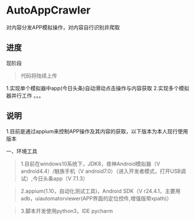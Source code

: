 # AutoAppCrawler
对内容分发APP模拟操作，对内容自行识别并爬取


## 进度

现阶段
>代码将陆续上传

1.实现单个模拟器中app(今日头条)自动滑动点击操作与内容获取
2.实现多个模拟器并行工作
。。。

## 说明

1.目前是通过appium来控制APP操作及其内容的获取，以下版本为本人现行使用版本

一、环境工具
>1.目前在windows10系统下，JDK8，夜神Android模拟器（V android4.4）/魅族手机（V android7.0）（进入开发者模式，打开USB调试）,今日头条app（V 7.1.3）

>2.appium(1.10，自动化测试工具)，Android SDK（V r24.4.1，主要用adb，uiautomatorviewer(APP界面的定位控件,增强版带xpath)）

>3.脚本开发使用python3，IDE pycharm

